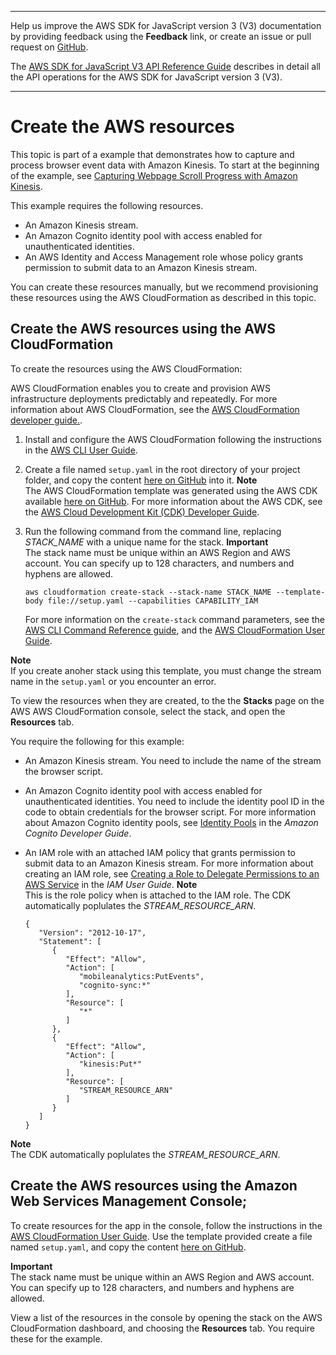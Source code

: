--------

Help us improve the AWS SDK for JavaScript version 3 \(V3\) documentation by providing feedback using the **Feedback** link, or create an issue or pull request on [GitHub](https://github.com/awsdocs/aws-sdk-for-javascript-v3)\.

 The [AWS SDK for JavaScript V3 API Reference Guide](https://docs.aws.amazon.com/AWSJavaScriptSDK/v3/latest/index.html) describes in detail all the API operations for the AWS SDK for JavaScript version 3 \(V3\)\.

--------

# Create the AWS resources<a name="kinesis-page-scrolling-provision-resources"></a>

This topic is part of a example that demonstrates how to capture and process browser event data with Amazon Kinesis\. To start at the beginning of the example, see [Capturing Webpage Scroll Progress with Amazon Kinesis](kinesis-examples-capturing-page-scrolling.md)\.

This example requires the following resources\.
+ An Amazon Kinesis stream\. 
+ An Amazon Cognito identity pool with access enabled for unauthenticated identities\. 
+ An AWS Identity and Access Management role whose policy grants permission to submit data to an Amazon Kinesis stream\.

You can create these resources manually, but we recommend provisioning these resources using the AWS CloudFormation as described in this topic\.

## Create the AWS resources using the AWS CloudFormation<a name="kinesis-page-scrolling-resources-cli"></a>

To create the resources using the AWS CloudFormation:

AWS CloudFormation enables you to create and provision AWS infrastructure deployments predictably and repeatedly\. For more information about AWS CloudFormation, see the [AWS CloudFormation developer guide\.](https://docs.aws.amazon.com/AWSCloudFormation/latest/UserGuide/Welcome.html)\.

1. Install and configure the AWS CloudFormation following the instructions in the [AWS CLI User Guide](https://docs.aws.amazon.com/cli/latest/userguide/cli-chap-welcome.html)\.

1. Create a file named `setup.yaml` in the root directory of your project folder, and copy the content [ here on GitHub](https://github.com/awsdocs/aws-doc-sdk-examples/blob/master/javascriptv3/example_code/kinesis/src/setup.yaml) into it\.
**Note**  
The AWS CloudFormation template was generated using the AWS CDK available [here on GitHub](https://github.com/awsdocs/aws-doc-sdk-examples/tree/master/resources/cdk/kinesis-iam-unauthenticated-role)\. For more information about the AWS CDK, see the [AWS Cloud Development Kit \(CDK\) Developer Guide](https://docs.aws.amazon.com/cdk/latest/guide/)\.

1. Run the following command from the command line, replacing *STACK\_NAME* with a unique name for the stack\.
**Important**  
The stack name must be unique within an AWS Region and AWS account\. You can specify up to 128 characters, and numbers and hyphens are allowed\.

   ```
   aws cloudformation create-stack --stack-name STACK_NAME --template-body file://setup.yaml --capabilities CAPABILITY_IAM
   ```

   For more information on the `create-stack` command parameters, see the [AWS CLI Command Reference guide](https://docs.aws.amazon.com/cli/latest/reference/cloudformation/create-stack.html), and the [AWS CloudFormation User Guide](https://docs.aws.amazon.com/AWSCloudFormation/latest/UserGuide/using-cfn-cli-creating-stack.html)\.

**Note**  
If you create anoher stack using this template, you must change the stream name in the `setup.yaml` or you encounter an error\.  



To view the resources when they are created, to the the **Stacks** page on the AWS AWS CloudFormation console, select the stack, and open the **Resources** tab\. 



You require the following for this example:
+ An Amazon Kinesis stream\. You need to include the name of the stream the browser script\.
+ An Amazon Cognito identity pool with access enabled for unauthenticated identities\. You need to include the identity pool ID in the code to obtain credentials for the browser script\. For more information about Amazon Cognito identity pools, see [Identity Pools](https://docs.aws.amazon.com/cognito/latest/developerguide/identity-pools.html) in the *Amazon Cognito Developer Guide*\.
+ An IAM role with an attached IAM policy that grants permission to submit data to an Amazon Kinesis stream\. For more information about creating an IAM role, see [Creating a Role to Delegate Permissions to an AWS Service](https://docs.aws.amazon.com/IAM/latest/UserGuide/id_roles_create_for-service.html) in the *IAM User Guide*\.
**Note**  
This is the role policy when is attached to the IAM role\. The CDK automatically poplulates the *STREAM\_RESOURCE\_ARN*\.  

  ```
  {
     "Version": "2012-10-17",
     "Statement": [
        {
           "Effect": "Allow",
           "Action": [
              "mobileanalytics:PutEvents",
              "cognito-sync:*"
           ],
           "Resource": [
              "*"
           ]
        },
        {
           "Effect": "Allow",
           "Action": [
              "kinesis:Put*"
           ],
           "Resource": [
              "STREAM_RESOURCE_ARN"
           ]
        }
     ]
  }
  ```
**Note**  
The CDK automatically poplulates the *STREAM\_RESOURCE\_ARN*\. 

## Create the AWS resources using the Amazon Web Services Management Console;<a name="kinesis-page-scrolling-resources-console"></a>

To create resources for the app in the console, follow the instructions in the [AWS CloudFormation User Guide](https://docs.aws.amazon.com/AWSCloudFormation/latest/UserGuide/cfn-console-create-stack.html)\. Use the template provided create a file named `setup.yaml`, and copy the content [here on GitHub](https://github.com/awsdocs/aws-doc-sdk-examples/blob/master/javascriptv3/example_code/kinesis/src/setup.yaml)\.

**Important**  
The stack name must be unique within an AWS Region and AWS account\. You can specify up to 128 characters, and numbers and hyphens are allowed\.

View a list of the resources in the console by opening the stack on the AWS CloudFormation dashboard, and choosing the **Resources** tab\. You require these for the example\. 